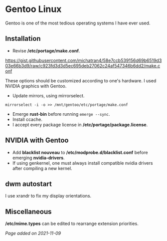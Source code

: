 # Gentoo Linux
Gentoo is one of the most tedious operating systems I have ever used.

## Installation
- Revise **/etc/portage/make.conf**.

https://gist.githubusercontent.com/michatran4/58e7ccb539156d69b6519d303e66b3d9/raw/c923fd3d3d5ec695deb27062c24af547346b6dd2/make.conf

These options should be customized according to one's hardware. I used NVIDIA
graphics with Gentoo.

- Update mirrors, using mirrorselect.

`mirrorselect -i -o >> /mnt/gentoo/etc/portage/make.conf`

- Emerge **rust-bin** before running `emerge --sync`.
- Install ccache.
- I accept every package license in **/etc/portage/package.license**.

## NVIDIA with Gentoo
- Add **blacklist nouveau** to **/etc/modprobe.d/blacklist.conf** before
emerging **nvidia-drivers**.
- If using genkernel, one must always install compatible nvidia drivers after
compiling a new kernel.

## dwm autostart
I use xrandr to fix my display orientations.

## Miscellaneous
**/etc/mime.types** can be edited to rearrange extension priorities.

*Page added on 2021-11-09*

